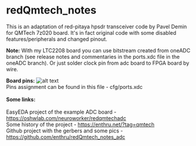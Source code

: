 # redQmtech_notes

This is an adaptation of red-pitaya hpsdr transceiver code by Pavel Demin for QMTech 7z020 board. It's in fact original code with some disabled features/peripherals and changed pinout.
<br />

**Note:**
With my LTC2208 board you can use bitstream created from oneADC branch (see release notes and commentaries in the ports.xdc file in the oneADC branch).
Or just solder clock pin from adc board to FPGA board by wire.

**Board pins:**
![alt text](https://enthru.net/wp-content/uploads/2024/09/qmtech_pins.jpg)
<br />
Pins assignment can be found in this file - cfg/ports.xdc
<br /><br />
**Some links:**
<br />
<br />
EasyEDA project of the example ADC board - https://oshwlab.com/neuroworker/redqmtechadc
<br />
Some history of the project - https://enthru.net/?tag=qmtech
<br />
Github project with the gerbers and some pics - https://github.com/enthru/redQmtech_notes_adc
